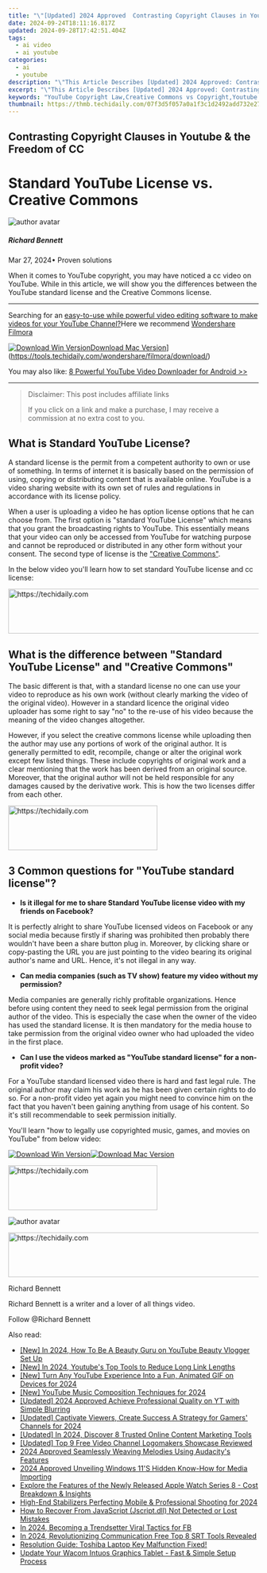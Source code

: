```yaml
---
title: "\"[Updated] 2024 Approved  Contrasting Copyright Clauses in Youtube & the Freedom of CC\""
date: 2024-09-24T18:11:16.817Z
updated: 2024-09-28T17:42:51.404Z
tags:
  - ai video
  - ai youtube
categories:
  - ai
  - youtube
description: "\"This Article Describes [Updated] 2024 Approved: Contrasting Copyright Clauses in Youtube & the Freedom of CC\""
excerpt: "\"This Article Describes [Updated] 2024 Approved: Contrasting Copyright Clauses in Youtube & the Freedom of CC\""
keywords: "YouTube Copyright Law,Creative Commons vs Copyright,Youtube Licensing Terms,Copyright Restrictions YouTube,CC Freedom Principles,Copyright Clauses Analysis,Intellectual Property on Video Platforms"
thumbnail: https://thmb.techidaily.com/07f3d5f057a0a1f3c1d2492add732e27fc47138ba4a1808a078297c558520a47.png
---
```


## Contrasting Copyright Clauses in Youtube & the Freedom of CC

# Standard YouTube License vs. Creative Commons

![author avatar](https://images.wondershare.com/filmora/article-images/richard-bennett.jpg)

##### Richard Bennett

 Mar 27, 2024• Proven solutions

When it comes to YouTube copyright, you may have noticed a cc video on YouTube. While in this article, we will show you the differences between the YouTube standard license and the Creative Commons license.

---

Searching for an [easy-to-use while powerful video editing software to make videos for your YouTube Channel?](https://tools.techidaily.com/wondershare/filmora/download/)Here we recommend [Wondershare Filmora](https://tools.techidaily.com/wondershare/filmora/download/)

[![Download Win Version](https://images.wondershare.com/filmora/guide/download-btn-win.jpg)](https://tools.techidaily.com/wondershare/filmora/download/)[Download Mac Version](https://images.wondershare.com/filmora/guide/download-btn-mac.jpg)](https://tools.techidaily.com/wondershare/filmora/download/)

You may also like: [8 Powerful YouTube Video Downloader for Android >>](https://tools.techidaily.com/wondershare/filmora/download/)

---

>  Disclaimer: This post includes affiliate links
>
>  If you click on a link and make a purchase, I may receive a commission at no extra cost to you.
>

## What is Standard YouTube License?

A standard license is the permit from a competent authority to own or use of something. In terms of internet it is basically based on the permission of using, copying or distributing content that is available online. YouTube is a video sharing website with its own set of rules and regulations in accordance with its license policy.

When a user is uploading a video he has option license options that he can choose from. The first option is "standard YouTube License" which means that you grant the broadcasting rights to YouTube. This essentially means that your video can only be accessed from YouTube for watching purpose and cannot be reproduced or distributed in any other form without your consent. The second type of license is the ["Creative Commons"](https://tools.techidaily.com/wondershare/filmora/download/).

In the below video you'll learn how to set standard YouTube license and cc license:

<!-- affiliate ads begin -->
<a href="https://unicoeye.pxf.io/c/5597632/2134240/18498" target="_top" id="2134240">
  <img src="//a.impactradius-go.com/display-ad/18498-2134240" border="0" alt="https://techidaily.com" width="540" height="90"/>
</a>
<img height="0" width="0" src="https://unicoeye.pxf.io/i/5597632/2134240/18498" style="position:absolute;visibility:hidden;" border="0" />
<!-- affiliate ads end -->

## What is the difference between "Standard YouTube License" and "Creative Commons"

The basic different is that, with a standard license no one can use your video to reproduce as his own work (without clearly marking the video of the original video). However in a standard licence the original video uploader has some right to say "no" to the re-use of his video because the meaning of the video changes altogether.

However, if you select the creative commons license while uploading then the author may use any portions of work of the original author. It is generally permitted to edit, recompile, change or alter the original work except few listed things. These include copyrights of original work and a clear mentioning that the work has been derived from an original source. Moreover, that the original author will not be held responsible for any damages caused by the derivative work. This is how the two licenses differ from each other.

<!-- affiliate ads begin -->
<a href="https://aligracehair.sjv.io/c/5597632/1938677/19272" target="_top" id="1938677">
  <img src="//a.impactradius-go.com/display-ad/19272-1938677" border="0" alt="https://techidaily.com" width="300" height="90"/>
</a>
<img height="0" width="0" src="https://aligracehair.sjv.io/i/5597632/1938677/19272" style="position:absolute;visibility:hidden;" border="0" />
<!-- affiliate ads end -->

## 3 Common questions for "YouTube standard license"?

* **Is it illegal for me to share Standard YouTube license video with my friends on Facebook?**

It is perfectly alright to share YouTube licensed videos on Facebook or any social media because firstly if sharing was prohibited then probably there wouldn't have been a share button plug in. Moreover, by clicking share or copy-pasting the URL you are just pointing to the video bearing its original author's name and URL. Hence, it's not illegal in any way.

* **Can media companies (such as TV show) feature my video without my permission?**

Media companies are generally richly profitable organizations. Hence before using content they need to seek legal permission from the original author of the video. This is especially the case when the owner of the video has used the standard license. It is then mandatory for the media house to take permission from the original video owner who had uploaded the video in the first place.

* **Can I use the videos marked as "YouTube standard license" for a non-profit video?**

For a YouTube standard licensed video there is hard and fast legal rule. The original author may claim his work as he has been given certain rights to do so. For a non-profit video yet again you might need to convince him on the fact that you haven't been gaining anything from usage of his content. So it's still recommendable to seek permission initially.

You'll learn "how to legally use copyrighted music, games, and movies on YouTube" from below video:

[![Download Win Version](https://images.wondershare.com/filmora/guide/download-btn-win.jpg)](https://tools.techidaily.com/wondershare/filmora/download/)[![Download Mac Version](https://images.wondershare.com/filmora/guide/download-btn-mac.jpg)](https://tools.techidaily.com/wondershare/filmora/download/)

<!-- affiliate ads begin -->
<a href="https://aligracehair.sjv.io/c/5597632/2027190/19272" target="_top" id="2027190">
  <img src="//a.impactradius-go.com/display-ad/19272-2027190" border="0" alt="https://techidaily.com" width="300" height="90"/>
</a>
<img height="0" width="0" src="https://aligracehair.sjv.io/i/5597632/2027190/19272" style="position:absolute;visibility:hidden;" border="0" />
<!-- affiliate ads end -->

![author avatar](https://images.wondershare.com/filmora/article-images/richard-bennett.jpg)

<!-- affiliate ads begin -->
<a href="https://appsumo.8odi.net/c/5597632/2068412/7443" target="_top" id="2068412">
  <img src="//a.impactradius-go.com/display-ad/7443-2068412" border="0" alt="https://techidaily.com" width="728" height="90"/>
</a>
<img height="0" width="0" src="https://appsumo.8odi.net/i/5597632/2068412/7443" style="position:absolute;visibility:hidden;" border="0" />
<!-- affiliate ads end -->

Richard Bennett

Richard Bennett is a writer and a lover of all things video.

Follow @Richard Bennett

<ins class="adsbygoogle"
     style="display:block"
     data-ad-format="autorelaxed"
     data-ad-client="ca-pub-7571918770474297"
     data-ad-slot="1223367746"></ins>

<ins class="adsbygoogle"
     style="display:block"
     data-ad-client="ca-pub-7571918770474297"
     data-ad-slot="8358498916"
     data-ad-format="auto"
     data-full-width-responsive="true"></ins>

<span class="atpl-alsoreadstyle">Also read:</span>
<div><ul>
<li><a href="https://youtube-data.techidaily.com/n-2024-how-to-be-a-beauty-guru-on-youtube-beauty-vlogger-set-up/"><u>[New] In 2024, How To Be A Beauty Guru on YouTube Beauty Vlogger Set Up</u></a></li>
<li><a href="https://youtube-data.techidaily.com/n-2024-youtubes-top-tools-to-reduce-long-link-lengths/"><u>[New] In 2024, Youtube's Top Tools to Reduce Long Link Lengths</u></a></li>
<li><a href="https://youtube-data.techidaily.com/urn-any-youtube-experience-into-a-fun-animated-gif-on-devices-for-2024/"><u>[New] Turn Any YouTube Experience Into a Fun, Animated GIF on Devices for 2024</u></a></li>
<li><a href="https://youtube-data.techidaily.com/outube-music-composition-techniques-for-2024/"><u>[New] YouTube Music Composition Techniques for 2024</u></a></li>
<li><a href="https://youtube-data.techidaily.com/ed-2024-approved-achieve-professional-quality-on-yt-with-simple-blurring/"><u>[Updated] 2024 Approved Achieve Professional Quality on YT with Simple Blurring</u></a></li>
<li><a href="https://youtube-data.techidaily.com/ed-captivate-viewers-create-success-a-strategy-for-gamers-channels-for-2024/"><u>[Updated] Captivate Viewers, Create Success A Strategy for Gamers' Channels for 2024</u></a></li>
<li><a href="https://youtube-data.techidaily.com/ed-in-2024-discover-8-trusted-online-content-marketing-tools/"><u>[Updated] In 2024, Discover 8 Trusted Online Content Marketing Tools</u></a></li>
<li><a href="https://youtube-data.techidaily.com/ed-top-9-free-video-channel-logomakers-showcase-reviewed/"><u>[Updated] Top 9 Free Video Channel Logomakers Showcase Reviewed</u></a></li>
<li><a href="https://extra-guidance.techidaily.com/2024-approved-seamlessly-weaving-melodies-using-audacitys-features/"><u>2024 Approved Seamlessly Weaving Melodies Using Audacity's Features</u></a></li>
<li><a href="https://some-approaches.techidaily.com/2024-approved-unveiling-windows-11s-hidden-know-how-for-media-importing/"><u>2024 Approved Unveiling Windows 11'S Hidden Know-How for Media Importing</u></a></li>
<li><a href="https://technical-tips.techidaily.com/explore-the-features-of-the-newly-released-apple-watch-series-8-cost-breakdown-and-insights/"><u>Explore the Features of the Newly Released Apple Watch Series 8 - Cost Breakdown & Insights</u></a></li>
<li><a href="https://some-knowledge.techidaily.com/high-end-stabilizers-perfecting-mobile-and-professional-shooting-for-2024/"><u>High-End Stabilizers Perfecting Mobile & Professional Shooting for 2024</u></a></li>
<li><a href="https://tech-recovery.techidaily.com/how-to-recover-from-javascript-jscriptdll-not-detected-or-lost-mistakes/"><u>How to Recover From JavaScript (Jscript.dll) Not Detected or Lost Mistakes</u></a></li>
<li><a href="https://facebook-clips.techidaily.com/in-2024-becoming-a-trendsetter-viral-tactics-for-fb/"><u>In 2024, Becoming a Trendsetter Viral Tactics for FB</u></a></li>
<li><a href="https://some-guidance.techidaily.com/in-2024-revolutionizing-communication-free-top-8-srt-tools-revealed/"><u>In 2024, Revolutionizing Communication Free Top 8 SRT Tools Revealed</u></a></li>
<li><a href="https://win-howtos.techidaily.com/resolution-guide-toshiba-laptop-key-malfunction-fixed/"><u>Resolution Guide: Toshiba Laptop Key Malfunction Fixed!</u></a></li>
<li><a href="https://win-dash.techidaily.com/update-your-wacom-intuos-graphics-tablet-fast-and-simple-setup-process/"><u>Update Your Wacom Intuos Graphics Tablet - Fast & Simple Setup Process</u></a></li>
</ul></div>

